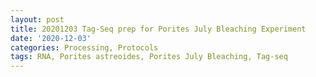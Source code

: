 ```yaml
---
layout: post
title: 20201203 Tag-Seq prep for Porites July Bleaching Experiment
date: '2020-12-03'
categories: Processing, Protocols
tags: RNA, Porites astreoides, Porites July Bleaching, Tag-seq
---
```

